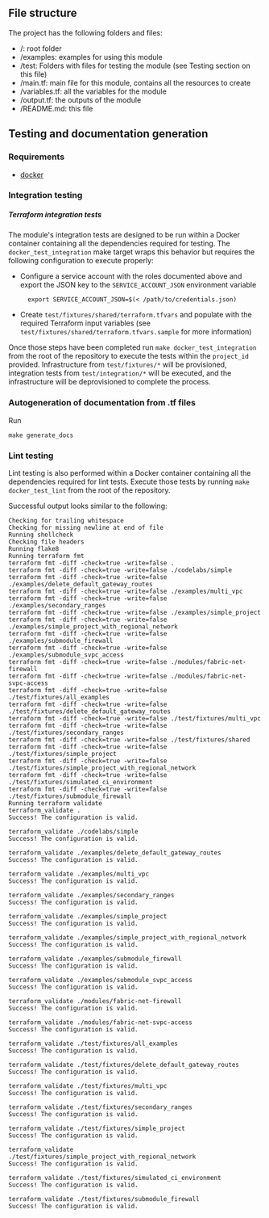## File structure
The project has the following folders and files:

- /: root folder
- /examples: examples for using this module
- /test: Folders with files for testing the module (see Testing section on this file)
- /main.tf: main file for this module, contains all the resources to create
- /variables.tf: all the variables for the module
- /output.tf: the outputs of the module
- /README.md: this file

## Testing and documentation generation

### Requirements
- [docker](https://docker.com/)

### Integration testing
##### Terraform integration tests

The module's integration tests are designed to be run within a Docker
container containing all the dependencies required for testing. The
`docker_test_integration` make target wraps this behavior but requires the
following configuration to execute properly:

- Configure a service account with the roles documented above and export the JSON key to the `SERVICE_ACCOUNT_JSON` environment variable

        export SERVICE_ACCOUNT_JSON=$(< /path/to/credentials.json)

- Create `test/fixtures/shared/terraform.tfvars` and populate with the required Terraform input variables (see `test/fixtures/shared/terraform.tfvars.sample` for more information)

Once those steps have been completed run `make docker_test_integration` from
the root of the repository to execute the tests within the `project_id`
provided. Infrastructure from `test/fixtures/*` will be provisioned,
integration tests from `test/integration/*` will be executed, and the
infrastructure will be deprovisioned to complete the process.

### Autogeneration of documentation from .tf files
Run
```
make generate_docs
```

### Lint testing

Lint testing is also performed within a Docker container containing all the
dependencies required for lint tests. Execute those tests by running `make
docker_test_lint` from the root of the repository.

Successful output looks similar to the following:

```
Checking for trailing whitespace
Checking for missing newline at end of file
Running shellcheck
Checking file headers
Running flake8
Running terraform fmt
terraform fmt -diff -check=true -write=false .
terraform fmt -diff -check=true -write=false ./codelabs/simple
terraform fmt -diff -check=true -write=false ./examples/delete_default_gateway_routes
terraform fmt -diff -check=true -write=false ./examples/multi_vpc
terraform fmt -diff -check=true -write=false ./examples/secondary_ranges
terraform fmt -diff -check=true -write=false ./examples/simple_project
terraform fmt -diff -check=true -write=false ./examples/simple_project_with_regional_network
terraform fmt -diff -check=true -write=false ./examples/submodule_firewall
terraform fmt -diff -check=true -write=false ./examples/submodule_svpc_access
terraform fmt -diff -check=true -write=false ./modules/fabric-net-firewall
terraform fmt -diff -check=true -write=false ./modules/fabric-net-svpc-access
terraform fmt -diff -check=true -write=false ./test/fixtures/all_examples
terraform fmt -diff -check=true -write=false ./test/fixtures/delete_default_gateway_routes
terraform fmt -diff -check=true -write=false ./test/fixtures/multi_vpc
terraform fmt -diff -check=true -write=false ./test/fixtures/secondary_ranges
terraform fmt -diff -check=true -write=false ./test/fixtures/shared
terraform fmt -diff -check=true -write=false ./test/fixtures/simple_project
terraform fmt -diff -check=true -write=false ./test/fixtures/simple_project_with_regional_network
terraform fmt -diff -check=true -write=false ./test/fixtures/simulated_ci_environment
terraform fmt -diff -check=true -write=false ./test/fixtures/submodule_firewall
Running terraform validate
terraform_validate .
Success! The configuration is valid.

terraform_validate ./codelabs/simple
Success! The configuration is valid.

terraform_validate ./examples/delete_default_gateway_routes
Success! The configuration is valid.

terraform_validate ./examples/multi_vpc
Success! The configuration is valid.

terraform_validate ./examples/secondary_ranges
Success! The configuration is valid.

terraform_validate ./examples/simple_project
Success! The configuration is valid.

terraform_validate ./examples/simple_project_with_regional_network
Success! The configuration is valid.

terraform_validate ./examples/submodule_firewall
Success! The configuration is valid.

terraform_validate ./examples/submodule_svpc_access
Success! The configuration is valid.

terraform_validate ./modules/fabric-net-firewall
Success! The configuration is valid.

terraform_validate ./modules/fabric-net-svpc-access
Success! The configuration is valid.

terraform_validate ./test/fixtures/all_examples
Success! The configuration is valid.

terraform_validate ./test/fixtures/delete_default_gateway_routes
Success! The configuration is valid.

terraform_validate ./test/fixtures/multi_vpc
Success! The configuration is valid.

terraform_validate ./test/fixtures/secondary_ranges
Success! The configuration is valid.

terraform_validate ./test/fixtures/simple_project
Success! The configuration is valid.

terraform_validate ./test/fixtures/simple_project_with_regional_network
Success! The configuration is valid.

terraform_validate ./test/fixtures/simulated_ci_environment
Success! The configuration is valid.

terraform_validate ./test/fixtures/submodule_firewall
Success! The configuration is valid.
```

[terraform-provider-google]: https://github.com/terraform-providers/terraform-provider-google
